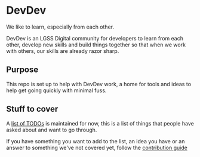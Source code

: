 # DevDev

We like to learn, especially from each other.

DevDev is an LGSS Digital community for developers to learn from each other, develop new skills and build things together so that when we work with others, our skills are already razor sharp.

## Purpose

This repo is set up to help with DevDev work, a home for tools and ideas to help get going quickly with minimal fuss.


## Stuff to cover

A [list of TODOs](TODO.md) is maintained for now, this is a list of things that people have asked about and want to go through.

If you have something you want to add to the list, an idea you have or an answer to something we've not covered yet, follow the [contribution guide](CONTRIBUTING.md)